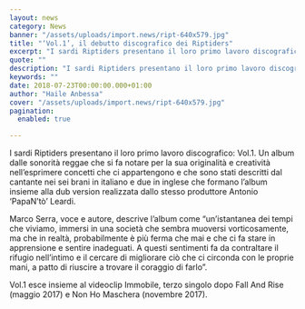 ```yaml
---
layout: news
category: News
banner: "/assets/uploads/import.news/ript-640x579.jpg"
title: "‘Vol.1’, il debutto discografico dei Riptiders"
excerpt: "I sardi Riptiders presentano il loro primo lavoro discografico: Vol.1. Un album dalle sonorità reggae che si fa notare per la sua originalità e creatività nell’esprimere concetti che ci appartengono e che sono stati descritti dal cantante nei sei brani in italiano e due in inglese che formano l’album insieme alla dub version realizzata dallo [&hellip"
quote: ""
description: "I sardi Riptiders presentano il loro primo lavoro discografico: Vol.1. Un album dalle sonorità reggae che si fa notare per la sua originalità e creatività nell’esprimere concetti che ci appartengono e che sono stati descritti dal cantante nei sei brani in italiano e due in inglese che formano l’album insieme alla dub version realizzata dallo [&hellip"
keywords: ""
date: 2018-07-23T00:00:00.000+01:00
author: "Haile Anbessa"
cover: "/assets/uploads/import.news/ript-640x579.jpg"
pagination:
  enabled: true

---
```


I sardi Riptiders presentano il loro primo lavoro discografico: Vol.1\. Un album dalle sonorità reggae che si fa notare per la sua originalità e creatività nell’esprimere concetti che ci appartengono e che sono stati descritti dal cantante nei sei brani in italiano e due in inglese che formano l’album insieme alla dub version realizzata dallo stesso produttore Antonio ‘PapaN’tò’ Leardi.

Marco Serra, voce e autore, descrive l’album come “un’istantanea dei tempi che viviamo, immersi in una società che sembra muoversi vorticosamente, ma che in realtà, probabilmente è più ferma che mai e che ci fa stare in apprensione e sentire inadeguati. A questi sentimenti fa da contraltare il rifugio nell’intimo e il cercare di migliorare ciò che ci circonda con le proprie mani, a patto di riuscire a trovare il coraggio di farlo”.

Vol.1 esce insieme al videoclip Immobile, terzo singolo dopo Fall And Rise (maggio 2017) e Non Ho Maschera (novembre 2017).